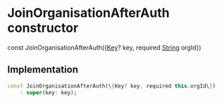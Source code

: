 


# JoinOrganisationAfterAuth constructor






const
JoinOrganisationAfterAuth(\{[Key](https:api.flutter.dev/flutter/foundation/Key-class.html)? key, required [String](https:api.flutter.dev/flutter/dart-core/String-class.html) orgId\})





## Implementation

```dart
const JoinOrganisationAfterAuth(\{Key? key, required this.orgId\})
    : super(key: key);
```







